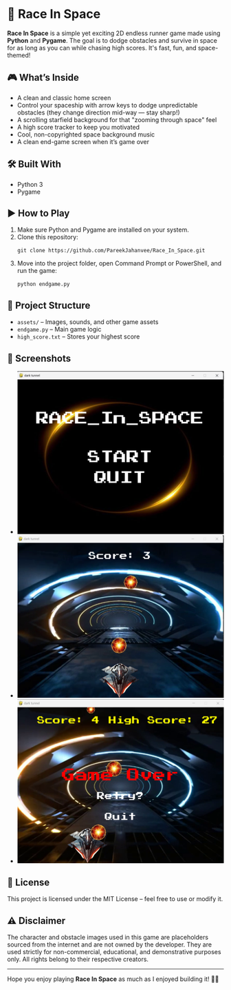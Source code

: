 # 🚀 Race In Space

**Race In Space** is a simple yet exciting 2D endless runner game made using **Python** and **Pygame**. The goal is to dodge obstacles and survive in space for as long as you can while chasing high scores. It's fast, fun, and space-themed!

## 🎮 What’s Inside
- A clean and classic home screen
- Control your spaceship with arrow keys to dodge unpredictable obstacles (they change direction mid-way — stay sharp!)
- A scrolling starfield background for that "zooming through space" feel
- A high score tracker to keep you motivated
- Cool, non-copyrighted space background music
- A clean end-game screen when it’s game over

## 🛠 Built With
- Python 3
- Pygame

## ▶️ How to Play
1. Make sure Python and Pygame are installed on your system.
2. Clone this repository:
    ```
    git clone https://github.com/PareekJahanvee/Race_In_Space.git
    ```
3. Move into the project folder, open Command Prompt or PowerShell, and run the game:
    ```
    python endgame.py
    ```

## 📂 Project Structure
- `assets/` – Images, sounds, and other game assets
- `endgame.py` – Main game logic
- `high_score.txt` – Stores your highest score

## 📸 Screenshots
- ![Home Screen](screenshots/homescreen.png)
- ![Game Play](screenshots/game.png)
- ![Game Over Screen](screenshots/gameover.png)

## 📄 License
This project is licensed under the MIT License – feel free to use or modify it.

## ⚠️ Disclaimer
The character and obstacle images used in this game are placeholders sourced from the internet and are not owned by the developer. They are used strictly for non-commercial, educational, and demonstrative purposes only. All rights belong to their respective creators.

---

Hope you enjoy playing **Race In Space** as much as I enjoyed building it! 🌌✨
